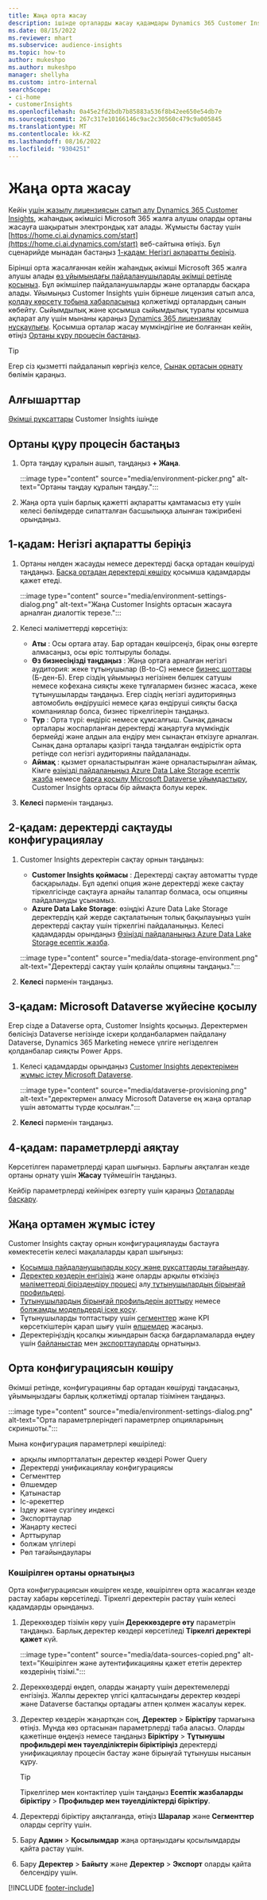 ```yaml
---
title: Жаңа орта жасау
description: ішінде орталарды жасау қадамдары Dynamics 365 Customer Insights.
ms.date: 08/15/2022
ms.reviewer: mhart
ms.subservice: audience-insights
ms.topic: how-to
author: mukeshpo
ms.author: mukeshpo
manager: shellyha
ms.custom: intro-internal
searchScope:
- ci-home
- customerInsights
ms.openlocfilehash: 0a45e2fd2bdb7b85883a536f8b42ee650e54db7e
ms.sourcegitcommit: 267c317e10166146c9ac2c30560c479c9a005845
ms.translationtype: MT
ms.contentlocale: kk-KZ
ms.lasthandoff: 08/16/2022
ms.locfileid: "9304251"
---
```

# <a name="create-a-new-environment"></a>Жаңа орта жасау

Кейін [үшін жазылу лицензиясын сатып алу Dynamics 365 Customer Insights](paid-license.md), жаһандық әкімшісі Microsoft 365 жалға алушы оларды ортаны жасауға шақыратын электрондық хат алады. Жұмысты бастау үшін [https://home.ci.ai.dynamics.com/start](https://home.ci.ai.dynamics.com/start) веб-сайтына өтіңіз. Бұл сценарийде мынадан бастаңыз [1-қадам: Негізгі ақпаратты беріңіз](#step-1-provide-basic-information).

Бірінші орта жасалғаннан кейін жаһандық әкімші Microsoft 365 жалға алушы алады [өз ұйымындағы пайдаланушыларды әкімші ретінде қосыңыз](permissions.md). Бұл әкімшілер пайдаланушыларды және орталарды басқара алады. Ұйымыңыз Customer Insights үшін бірнеше лицензия сатып алса, [қолдау көрсету тобына хабарласыңыз](https://go.microsoft.com/fwlink/?linkid=2079641) қолжетімді орталардың санын көбейту. Сыйымдылық және қосымша сыйымдылық туралы қосымша ақпарат алу үшін мынаны қараңыз [Dynamics 365 лицензиялау нұсқаулығы](https://go.microsoft.com/fwlink/?LinkId=866544). Қосымша орталар жасау мүмкіндігіне ие болғаннан кейін, өтіңіз [Ортаны құру процесін бастаңыз](#start-the-environment-creation-process).

> [!TIP]
> Егер сіз қызметті пайдаланып көргіңіз келсе, [Сынақ ортасын орнату](trial-signup.md) бөлімін қараңыз.

## <a name="prerequisites"></a>Алғышарттар

[Әкімші рұқсаттары](permissions.md) Customer Insights ішінде

## <a name="start-the-environment-creation-process"></a>Ортаны құру процесін бастаңыз

1. Орта таңдау құралын ашып, таңдаңыз **+ Жаңа**.
  
   :::image type="content" source="media/environment-picker.png" alt-text="Ортаны таңдау құралын таңдау.":::

1. Жаңа орта үшін барлық қажетті ақпаратты қамтамасыз ету үшін келесі бөлімдерде сипатталған басшылыққа алынған тәжірибені орындаңыз.

## <a name="step-1-provide-basic-information"></a>1-қадам: Негізгі ақпаратты беріңіз

1. Ортаны нөлден жасауды немесе деректерді басқа ортадан көшіруді таңдаңыз. [Басқа ортадан деректерді көшіру](#copy-the-environment-configuration) қосымша қадамдарды қажет етеді.

   :::image type="content" source="media/environment-settings-dialog.png" alt-text="Жаңа Customer Insights ортасын жасауға арналған диалогтік терезе.":::

1. Келесі мәліметтерді көрсетіңіз:

   - **Аты** : Осы ортаға атау. Бар ортадан көшірсеңіз, бірақ оны өзгерте алмасаңыз, осы өріс толтырулы болады.
   - **Өз бизнесіңізді таңдаңыз** : Жаңа ортаға арналған негізгі аудитория: жеке тұтынушылар (B-to-C) немесе [бизнес шоттары](work-with-business-accounts.md) (Б-ден-Б). Егер сіздің ұйымыңыз негізінен бөлшек сатушы немесе кофехана сияқты жеке тұлғалармен бизнес жасаса, жеке тұтынушыларды таңдаңыз. Егер сіздің негізгі аудиторияңыз автомобиль өндірушісі немесе қағаз өндіруші сияқты басқа компаниялар болса, бизнес тіркелгілерін таңдаңыз.
   - **Түр** : Орта түрі: өндіріс немесе құмсалғыш. Сынақ данасы орталары жоспарланған деректерді жаңартуға мүмкіндік бермейді және алдын ала ендіру мен сынақтан өткізуге арналған. Сынақ дана орталары қазіргі таңда таңдалған өндірістік орта ретінде сол негізгі аудиторияны пайдаланады.
   - **Аймақ** : қызмет орналастырылған және орналастырылған аймақ. Кімге [өзіңізді пайдаланыңыз Azure Data Lake Storage есептік жазба](own-data-lake-storage.md) немесе [барға қосылу Microsoft Dataverse ұйымдастыру](customer-insights-dataverse.md), Customer Insights ортасы бір аймақта болуы керек.

1. **Келесі** пәрменін таңдаңыз.

## <a name="step-2-configure-data-storage"></a>2-қадам: деректерді сақтауды конфигурациялау

1. Customer Insights деректерін сақтау орнын таңдаңыз:

   - **Customer Insights қоймасы** : Деректерді сақтау автоматты түрде басқарылады. Бұл әдепкі опция және деректерді жеке сақтау тіркелгісінде сақтауға арнайы талаптар болмаса, осы опцияны пайдалануды ұсынамыз.
   - **Azure Data Lake Storage**: өзіңдікі Azure Data Lake Storage деректердің қай жерде сақталатынын толық бақылауыңыз үшін деректерді сақтау үшін тіркелгіні пайдаланыңыз. Келесі қадамдарды орындаңыз [Өзіңізді пайдаланыңыз Azure Data Lake Storage есептік жазба](own-data-lake-storage.md).

   :::image type="content" source="media/data-storage-environment.png" alt-text="Деректерді сақтау үшін қолайлы опцияны таңдаңыз.":::

1. **Келесі** пәрменін таңдаңыз.

## <a name="step-3-connect-to-microsoft-dataverse"></a>3‑қадам: Microsoft Dataverse жүйесіне қосылу

Егер сізде а Dataverse орта, Customer Insights қосыңыз. Деректермен бөлісіңіз Dataverse негізінде іскери қолданбалармен пайдалану Dataverse, Dynamics 365 Marketing немесе үлгіге негізделген қолданбалар сияқты Power Apps.

1. Келесі қадамдарды орындаңыз [Customer Insights деректерімен жұмыс істеу Microsoft Dataverse](customer-insights-dataverse.md).

   :::image type="content" source="media/dataverse-provisioning.png" alt-text="деректермен алмасу Microsoft Dataverse ең жаңа орталар үшін автоматты түрде қосылған.":::

1. **Келесі** пәрменін таңдаңыз.

## <a name="step-4-finalize-the-settings"></a>4-қадам: параметрлерді аяқтау

Көрсетілген параметрлерді қарап шығыңыз. Барлығы аяқталған кезде ортаны орнату үшін **Жасау** түймешігін таңдаңыз.

Кейбір параметрлерді кейінірек өзгерту үшін қараңыз [Орталарды басқару](manage-environments.md).

## <a name="work-with-your-new-environment"></a>Жаңа ортамен жұмыс істеу

Customer Insights сақтау орнын конфигурациялауды бастауға көмектесетін келесі мақалаларды қарап шығыңыз:

- [Қосымша пайдаланушыларды қосу және рұқсаттарды тағайындау](permissions.md).
- [Деректер көздерін енгізіңіз](data-sources.md) және оларды арқылы өткізіңіз[ мәліметтерді біріздендіру процесі](data-unification.md) алу[ тұтынушылардың бірыңғай профильдері](customer-profiles.md).
- [Тұтынушылардың бірыңғай профильдерін арттыру](enrichment-hub.md) немесе [болжамды модельдерді іске қосу](predictions-overview.md).
- Тұтынушыларды топтастыру үшін [сегменттер](segments.md) және KPI көрсеткіштерін қарап шығу үшін [өлшемдер](measures.md) жасаңыз.
- Деректеріңіздің қосалқы жиындарын басқа бағдарламаларда өңдеу үшін [байланыстар](connections.md) мен [экспорттауларды](export-destinations.md) орнатыңыз.

## <a name="copy-the-environment-configuration"></a>Орта конфигурациясын көшіру

Әкімші ретінде, конфигурацияны бар ортадан көшіруді таңдасаңыз, ұйымыңыздағы барлық қолжетімді орталар тізімінен таңдаңыз.

:::image type="content" source="media/environment-settings-dialog.png" alt-text="Орта параметрлеріндегі параметрлер опцияларының скриншоты.":::

Мына конфигурация параметрлері көшіріледі:

- арқылы импортталатын деректер көздері Power Query
- Деректерді унификациялау конфигурациясы
- Сегменттер
- Өлшемдер
- Қатынастар
- Іс-әрекеттер
- Іздеу және сүзгілеу индексі
- Экспорттаулар
- Жаңарту кестесі
- Арттырулар
- болжам үлгілері
- Рөл тағайындаулары

### <a name="set-up-a-copied-environment"></a>Көшірілген ортаны орнатыңыз

Орта конфигурациясын көшірген кезде, көшірілген орта жасалған кезде растау хабары көрсетіледі. Тіркелгі деректерін растау үшін келесі қадамдарды орындаңыз.

1. Дереккөздер тізімін көру үшін **Дереккөздерге өту** параметрін таңдаңыз. Барлық деректер көздері көрсетіледі **Тіркелгі деректері қажет** күй.

   :::image type="content" source="media/data-sources-copied.png" alt-text="Көшірілген және аутентификацияны қажет ететін деректер көздерінің тізімі.":::

1. Дереккөздерді өңдеп, оларды жаңарту үшін деректемелерді енгізіңіз. Жалпы деректер үлгісі қалтасындағы деректер көздері және Dataverse бастапқы ортадағы атпен қолмен жасалуы керек.

1. Деректер көздерін жаңартқан соң, **Деректер** > **Біріктіру** тармағына өтіңіз. Мұнда көз ортасынан параметрлерді таба аласыз. Оларды қажетінше өңдеңіз немесе таңдаңыз **Біріктіру** > **Тұтынушы профильдері мен тәуелділіктерін біріктіріңіз** деректерді унификациялау процесін бастау және бірыңғай тұтынушы нысанын құру.

   > [!TIP]
   > Тіркелгілер мен контактілер үшін таңдаңыз **Есептік жазбаларды біріктіру** > **Профильдер мен тәуелділіктерді біріктіру**.

1. Деректерді біріктіру аяқталғанда, өтіңіз **Шаралар** және **Сегменттер** оларды сергіту үшін.

1. Бару **Админ** > **Қосылымдар** жаңа ортаңыздағы қосылымдарды қайта растау үшін.

1. Бару **Деректер** > **Байыту** және **Деректер** > **Экспорт** оларды қайта белсендіру үшін.

[!INCLUDE [footer-include](includes/footer-banner.md)]
